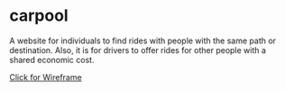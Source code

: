 # carpool
A website for individuals to find rides with people with the same path or destination. Also, it is for drivers to offer rides for other people with a shared economic cost. 


[Click for Wireframe](https://drive.google.com/file/d/1YsK6vKHzSt2B4Pj976lPB5Soy065Pm5r/view?usp=sharing)
